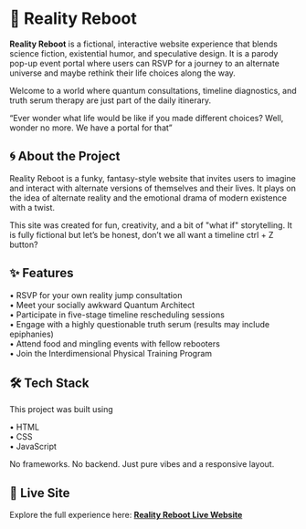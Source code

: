 # 🌌 Reality Reboot

**Reality Reboot** is a fictional, interactive website experience that blends science fiction, existential humor, and speculative design. It is a parody pop-up event portal where users can RSVP for a journey to an alternate universe and maybe rethink their life choices along the way.

Welcome to a world where quantum consultations, timeline diagnostics, and truth serum therapy are just part of the daily itinerary.

“Ever wonder what life would be like if you made different choices? Well, wonder no more. We have a portal for that”

## 🌀 About the Project

Reality Reboot is a funky, fantasy-style website that invites users to imagine and interact with alternate versions of themselves and their lives. It plays on the idea of alternate reality and the emotional drama of modern existence with a twist.

This site was created for fun, creativity, and a bit of "what if" storytelling. It is fully fictional but let’s be honest, don’t we all want a timeline ctrl + Z button?

## ✨ Features

• RSVP for your own reality jump consultation  
• Meet your socially awkward Quantum Architect  
• Participate in five-stage timeline rescheduling sessions  
• Engage with a highly questionable truth serum (results may include epiphanies)  
• Attend food and mingling events with fellow rebooters  
• Join the Interdimensional Physical Training Program  

## 🛠️ Tech Stack

This project was built using

• HTML  
• CSS  
• JavaScript  

No frameworks. No backend. Just pure vibes and a responsive layout.


## 🚀 Live Site

Explore the full experience here: 
**[Reality Reboot Live Website](https://marif234.github.io/web_dev_capstone_project/)**





 
